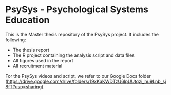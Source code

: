 # PsySys - Psychological Systems Education

This is the Master thesis repository of the PsySys project. It includes the following: 

- The thesis report
- The R project containing the analysis script and data files
- All figures used in the report
- All recruitment material

For the PsySys videos and script, we refer to our Google Docs folder (https://drive.google.com/drive/folders/19xKaKWDTzU6lpUUtqzi_hu9Lnb_sj8fT?usp=sharing).
